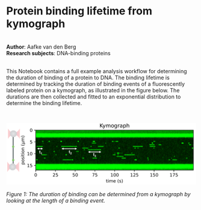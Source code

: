 <h1>Protein binding lifetime from kymograph</h1><br>
<b>Author</b>: Aafke van den Berg<br>
<b>Research subjects</b>: DNA-binding proteins<br>
<br>
<p>This Notebook contains a full example analysis workflow for determining the duration of binding of a protein to DNA. The binding lifetime is determined by tracking the duration of binding events of a fluorescently labeled protein on a kymograph, as illustrated in the figure below. The durations are then collected and fitted to an exponential distribution to determine the binding lifetime.
<br>
</em></p><p><br></p><div class="se-component se-image-container __se__float-none"><figure style="margin: 0px;"><img style="" data-origin="," data-file-size="31661" data-file-name="binding_lifetime.PNG" data-percentage="auto,auto" data-align="none" data-size="," data-rotatey="" data-rotatex="" data-proportion="true" data-rotate="" alt="" src="binding_lifetime.PNG" data-index="3"></figure></div><p><em>Figure 1: The duration of binding can be determined from a kymograph by looking at the length of a binding event.</em></p><p><br></p><p><em>
<br>
